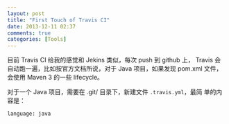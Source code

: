 ```yaml
---
layout: post
title: "First Touch of Travis CI"
date: 2013-12-11 02:37
comments: true
categories: [Tools]
---
```


目前 Travis CI 给我的感觉和 Jekins 类似，每次 push 到 github 上，
Travis 会自动跑一遍，比如按官方文档所说，对于 Java 项目，如果发现
pom.xml 文件，会使用 Maven 3 的一些 lifecycle。

对于一个 Java 项目，需要在 .git/ 目录下，新建文件 `.travis.yml`，最简
单的内容是：

```
language: java
```
